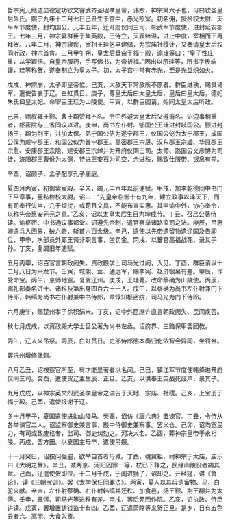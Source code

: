 哲宗宪元继道显德定功钦文睿武齐圣昭孝皇帝，讳煦，神宗第六子也，母曰钦圣皇后朱氏。熙宁九年十二月七日己丑生于宫中，赤光照室。初名佣，授检校太尉、天平军节度使，封均国公。元丰五年，迁开府仪同三司、彰武军节度使，进封延安郡王。七年三月，神宗宴群臣于集英殿，王侍立，天表粹温，进止中度，宰相而下再拜贺。八年二月，神宗寝疾，宰相王珪乞早建储，为宗庙社稷计，又奏请皇太后权同听政，神宗首肯。三月甲午朔，皇太后垂帘于福宁殿，谕珪等曰：“皇子性庄重，从学颖悟。自皇帝服药，手写佛书，为帝祈福。”因出以示珪等，所书字极端谨，珪等称贺，遂奉制立为皇太子。初，太子宫中常有赤光，至是光益炽如火。

戊戌，神宗崩，太子即皇帝位。己亥，大赦天下常赦所不原者。群臣进秩，赐赉诸军。遣使告哀于辽。白虹贯日。庚子，尊皇太后曰太皇太后，皇后曰皇太后，德妃朱氏曰皇太妃。命宰臣王珪为山陵使。甲寅，以群臣固请，始同太皇太后听政。

己未，赐叔雍王颢、曹王頵赞拜不名。令中外避太皇太后父遵甫名。诏边事稍重者，枢密院与三省同议以进。庚申，尚书左仆射、郇国公王珪进封岐国公。颢进封扬王，頵为荆王，并加太保。弟宁国公佶为遂宁郡王，仪国公佖为太宁郡王，成国公俣为咸宁郡王，和国公似为普宁郡王。高密郡王宗晟、汉东郡王宗瑗、华原郡王宗愈、安康郡王宗隐、建安郡王宗绰并为开府仪同三司。太师、潞国公文彦博为司徒，济阳郡王曹佾为太保，特进王安石为司空，余进秩，赐致仕服带、银帛有差。

辛酉，诏颜子、孟子配享孔子庙庭。

夏四月丙寅，初御紫宸殿。辛未，蠲元丰六年以前逋赋。甲戌，加李乾德同中书门下平章事，董毡检校太尉。诏曰：“先皇帝临御十有九年，建立政事以泽天下，而有司奉行失当，几于烦扰，或苟且文具，不能布宣实惠。其申谕中外，协心奉令，以称先帝惠安元元之意。”乙亥，诏以太皇太后生日为坤成节。丁丑，召吕公著侍读。谕枢密、中书通议事都堂。诏遵先帝制，遣官察举诸路监司之法。庚辰，吕惠卿遣兵入西界，破六砦，斩首六百余级。辛己，遣使以先帝遗留物遗辽国及告即位，甲申，水部员外郎王谔非职言事，坐罚金。丙戌，以蕃官高福战死，录其子孙。丁亥，复蠲旧年逋赋。

五月丙申，诏百官言朝政阙失。资政殿学士司马光过阙，入见。丁酉，群臣请以十二月八日为兴龙节。壬寅，城熙、兰、通远军，赐李宪、赵济银帛有差。甲辰，作受命宝。丙午，京师地震。复置辽州。庚戌，王珪薨。改命蔡确为山陵使。丙辰，赐礼部奏名进士、诸科及第出身四百六十一人。戊午，以蔡确为尚书左仆射兼门下侍郎，韩缜为尚书右仆射兼中书侍郎，章惇知枢密院，司马光为门下侍郎。

六月庚午，赐楚州孝子徐积绢米。丁亥，诏中外臣庶许直言朝政阙失、民间疾苦。

秋七月戊戌，以资政殿大学士吕公著为尚书左丞。诏府界、三路保甲罢团教。

丙午，辽人来吊祭。丙辰，白虹贯日。吏部侍郎熊本奏归化侬智会异同，坐罚金。

罢沅州增修堡砦。

八月乙丑，诏按察官所至，有才能显著者以名闻。己巳，镇江军节度使韩绛进开府仪同三司。癸酉，遣使贺辽主生辰、正旦。乙亥，以供奉王英战死葭芦，录其子。

九月戊戌，以神宗英文烈武圣孝皇帝之谥告于天地、宗庙、社稷。己亥，上宝册于福宁殿。己酉，遣使报谢于辽。

冬十月甲子，夏国遣使进助山陵马。癸酉，诏仿《唐六典》置谏官。丁丑，令侍从各举谏官二人。诏监察御史兼言事，殿中侍御史兼察事。罢义仓。己卯，诏均宽民力，有司或致废格者，监司、御史纠劾之。河决大名。乙酉，葬神宗皇帝于永裕陵。丙戌，罢方田。以夏国主母卒，遣使吊祭。

十一月癸巳，诏按问强盗，欲举自首者毋减。丁酉，祧翼祖，祔神宗于太庙，庙乐曰《大明之舞》。辛丑，减两京、河阳囚罪一等，杖已下释之，民缘山陵役者蠲其赋。己酉，辽遣使贺即位。十二月壬戌，于阗进狮子，诏却之。开经筵，讲《鲁论》，读《三朝宝训》。罢《太学保任同罪法》。丙寅，夏人以其母遗留物、马、白驼来献。辛未，左仆射蔡确、右仆射韩缜并迁秩、加食邑，扬王颢、荆王頵并为太傅。壬申，章惇、司马光等进秩有差。申戌，罢后苑西作院。乙亥，诏执政、侍臣讲读。戊寅，罢增置铸钱监十有四。乙酉，辽遣萧睦等来贺正旦。是岁，日有五色云者六。高丽、大食入贡。